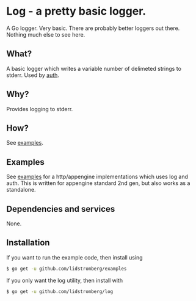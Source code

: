 # Log - a pretty basic logger.

A Go logger. Very basic. There are probably better loggers out there. Nothing much else to see here.

## What?
A basic logger which writes a variable number of delimeted strings to stderr. Used by [auth].

## Why?
Provides logging to stderr.

## How?
See [examples].

## Examples
See [examples] for a http/appengine implementations which uses log and auth. This is written for appengine standard 2nd gen, but also works as a standalone.

## Dependencies and services
None.

## Installation
If you want to run the example code, then install using
```sh
$ go get -u github.com/lidstromberg/examples
```
If you only want the log utility, then install with
```sh
$ go get -u github.com/lidstromberg/log
```


   [auth]: <https://github.com/lidstromberg/auth>
   [examples]: <https://github.com/lidstromberg/examples>